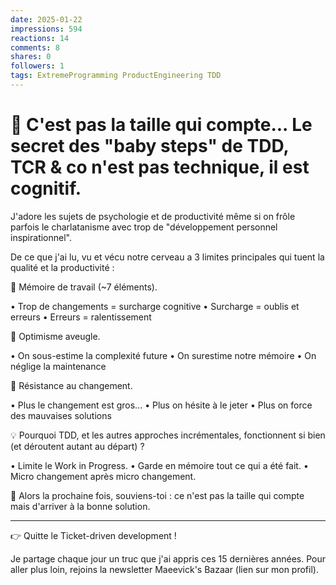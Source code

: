 ```yaml
---
date: 2025-01-22
impressions: 594
reactions: 14
comments: 8
shares: 0
followers: 1
tags: ExtremeProgramming ProductEngineering TDD
---
```


# 🧠 C'est pas la taille qui compte... Le secret des "baby steps" de TDD, TCR & co n'est pas technique, il est cognitif.

J'adore les sujets de psychologie et de productivité même si on frôle parfois le charlatanisme avec trop de "développement personnel inspirationnel".

De ce que j'ai lu, vu et vécu notre cerveau a 3 limites principales qui tuent la qualité et la productivité :

🙊 Mémoire de travail (~7 éléments).

• Trop de changements = surcharge cognitive
• Surcharge = oublis et erreurs
• Erreurs = ralentissement

🙈 Optimisme aveugle.

• On sous-estime la complexité future
• On surestime notre mémoire
• On néglige la maintenance

🙉 Résistance au changement.

• Plus le changement est gros...
• Plus on hésite à le jeter
• Plus on force des mauvaises solutions

💡 Pourquoi TDD, et les autres approches incrémentales, fonctionnent si bien (et déroutent autant au départ) ?

• Limite le Work in Progress.
• Garde en mémoire tout ce qui a été fait.
• Micro changement après micro changement.

🎁 Alors la prochaine fois, souviens-toi : ce n'est pas la taille qui compte mais d'arriver à la bonne solution.

---

👉 Quitte le Ticket-driven development !

Je partage chaque jour un truc que j'ai appris ces 15 dernières années.
Pour aller plus loin, rejoins la newsletter Maeevick's Bazaar (lien sur mon profil).
